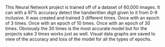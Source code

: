This Neural Network project is trained off of a dataset of 60,000 images.
It can with a 97% accuracy detect the handwritten digit given to it from 0-9 inclusive.
It was created and trained 3 different times.
Once with an epoch of 3 times.
Once with an epoch of 10 times.
Once with an epoch of 30 times.
Obviously the 30 times is the most accurate model but for the projects sake 3 times works just as well.
Visual data graphs are saved to view of the accuracy and loss of the model for all the types of epochs.
